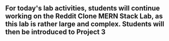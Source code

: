 ## For today's lab activities, students will continue working on the Reddit Clone MERN Stack Lab, as this lab is rather large and complex. Students will then be introduced to Project 3
